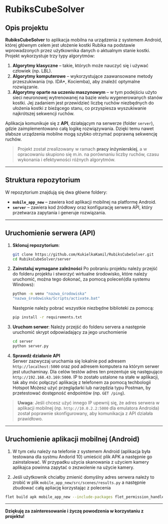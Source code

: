 # RubiksCubeSolver

## Opis projektu

**RubiksCubeSolver** to aplikacja mobilna na urządzenia z systemem Android, której głównym celem jest ułożenie kostki Rubika na podstawie wprowadzonych przez użytkownika danych o aktualnym stanie kostki. Projekt wykorzystuje trzy typy algorytmów:

1. **Algorytmy klasyczne** – takie, których może nauczyć się i używać człowiek (np. LBL).
2. **Algorytmy komputerowe** – wykorzystujące zaawansowane metody przeszukiwania (np. IDA*, Kociemba), aby znaleźć optymalne rozwiązanie.
3. **Algorytmy oparte na uczeniu maszynowym** – w tym podejściu użyto sieci neuronowej wytrenowanej na bazie wielu wygenerowanych stanów kostki. Jej zadaniem jest przewidzieć liczbę ruchów niezbędnych do ułożenia kostki z bieżącego stanu, co przyspiesza wyszukiwanie najkrótszej sekwencji ruchów.

Aplikacja komunikuje się z **API**, działającym na serwerze (folder `server`), gdzie zaimplementowano całą logikę rozwiązywania. Dzięki temu nawet słabsze urządzenia mobilne mogą szybko otrzymać poprawną sekwencję ruchów.

> Projekt został zrealizowany w ramach **pracy inżynierskiej**, a w opracowaniu skupiono się m.in. na porównaniu liczby ruchów, czasu wykonania i efektywności różnych algorytmów.

---

## Struktura repozytorium

W repozytorium znajdują się dwa główne foldery:

- **`mobile_app_new`** – zawiera kod aplikacji mobilnej na platformę Android.
- **`server`** – zawiera kod źródłowy oraz konfigurację serwera API, który przetwarza zapytania i generuje rozwiązania.

---

## Uruchomienie serwera (API)

1. **Sklonuj repozytorium**:
   ```bash
   git clone https://github.com/KukielkaKamil/RubiksCubeSolver.git
   cd RubiksCubeSolver/server
   ```
2. **Zainstaluj wymagane zależności**
   Po pobraniu projektu należy przejść do folderu projektu i stworzyć wirtualne środowisko, które należy uruchomić, można tego dokonać, za pomocą poleceń(dla systemu Windows):
   ```bash
   python -m venv "nazwa_środowiska"
   "nazwa_środowiska/Scripts/activate.bat"
   ```
   Następnie należy pobrać wszystkie niezbędne biblioteki za pomocą:
     ```bash
     pip install -r requirements.txt
     ```
3. **Uruchom serwer**:
   Należy przejść do folderu servera a następnie uruchomić skrypt odpowiadający za jego uruchomienie

     ```bash
     cd server
     python server.py
     ```
4. **Sprawdź działanie API**  
   Serwer zazwyczaj uruchamia się lokalnie pod adresem `http://localhost:5000` oraz pod adresem komputera na którym serwer jest utuchaminay. Dla celów testów adres ten prezentuje się następująco `http://192.168.43.169:5000`. IP to zostało ustalone na stałe w aplikacji, tak aby móc połączyć aplikację z telefonem za pomocą techbologii Hotspot Możesz użyć przeglądarki lub narzędzia typu Postman, by przetestować dostępność endpointów (np. `GET /ping`).

> **Uwaga**: Jeśli chcesz użyć innego IP upewnij się, że adres serwera w aplikacji mobilnej (np. `http://10.0.2.2:5000` dla emulatora Androida) został poprawnie skonfigurowany, aby komunikacja z API działała prawidłowo.

---

## Uruchomienie aplikacji mobilnej (Android)

1. W tym celu należy na telefonie z systemem Android (aplikacja była testowana dla systmu Andorid 10) umieścić plik APK a następnie go zainstalować.
W przypadku użycia skanowania z użyciem kamery aplikajca powinna zapytać o zezwolenie na użycie kamery.

2. Jeśli użytkownik chciałby zmienić domyślny adres serwera należy to zrobić w plik `mobile_app_new/src/scenes/results.py`
a następnie zbudować całą apliację korzystając z polecenia

```bash
flet build apk mobile_app_new --include-packages flet_permission_handler
```

---


**Dziękuję za zainteresowanie i życzę powodzenia w korzystaniu z projektu!**
